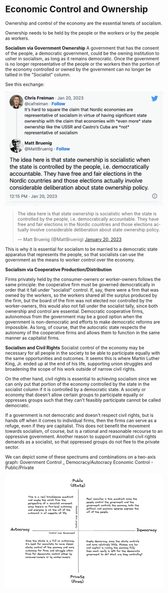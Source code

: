 # Economic Control and Ownership

Ownership and control of the economy are the essential tenets of socialism.

Ownership needs to be held by the people or the workers or by the people as workers.

**Socialism via Government Ownership**
A government that has the consent of the people, a democratic government, could be the owning institution to usher in socialism, as long as it remains democratic. Once the government is no longer representative of the people or the workers then the portion of the economy controlled or owned by the government can no longer be tallied in the "Socialist" column. 

See this exchange:

![Twitter exchange talking about whether state ownership is inherently socialist](attachments/state-ownership-socialist.png)

<blockquote class="twitter-tweet"><p lang="en" dir="ltr">The idea here is that state ownership is socialistic when the state is controlled by the people, i.e. democratically accountable. They have free and fair elections in the Nordic countries and those elections actually involve considerable deliberation about state ownership policy.</p>&mdash; Matt Bruenig (@MattBruenig) <a href="https://twitter.com/MattBruenig/status/1616484536237293597?ref_src=twsrc%5Etfw">January 20, 2023</a></blockquote> <script async src="https://platform.twitter.com/widgets.js" charset="utf-8"></script> 

This is why it is essential for socialism to be married to a democratic state apparatus that represents the people, so that socialists can use the government as the means to worker control over the economy. 

**Socialism via Cooperative Production/Distribution**

Firms privately held by the consumer-owners or worker-owners follows the same principle: the cooperative firm must be governed democratically in order that it fall under "socialist" control. If, say, there were a firm that was owned by the workers, so the workers shared all the surplus produced by the firm, but the board of the firm was not elected nor controlled by the worker-owners, this would also not fall under the socialist tally, since both ownership and control are essential. Democratic cooperative firms, autonomous from the government may be a good option when the government is non-democratic and efforts to make democratic reforms are impossible. As long, of course, that the autocratic state respects the autonomy of the cooperative firms and allows them to function in the same manner as capitalist firms. 

**Socialism and Civil Rights**
Socialist control of the economy may be necessary for all people in the society to be able to participate equally with the same opportunities and outcomes. It seems this is where Martin Luther King, Jr. ended up at the end of his life, supporting union struggles and broadening the scope of his work outside of narrow civil rights. 

On the other hand, civil rights is essential to achieving socialism since we can only put that portion of the economy controlled by the state in the socialist column if it is controlled by a democratic state. A society or economy that doesn't allow certain groups to participate equally or oppresses groups such that they can't feasibly participate cannot be called democratic.

If a government is not democratic and doesn't respect civil rights, but is hands off when it comes to individual firms, then the firms can serve as a refuge, even if they are capitalist. This does not benefit the movement towards socialism, of course, but is a rational and reasonable recourse to an oppressive government. Another reason to support maximalist civil rights demands as a socialist, so that oppressed groups do not flee to the private sector. 

We can depict some of these spectrums and combinations on a two-axis graph:
Government Control
_ Democracy/Autocracy
Economic Control
-Public/Private

![Socialism and Democracy Quadrants](attachments/public-private-democracy-autocracy-quadrants.png)